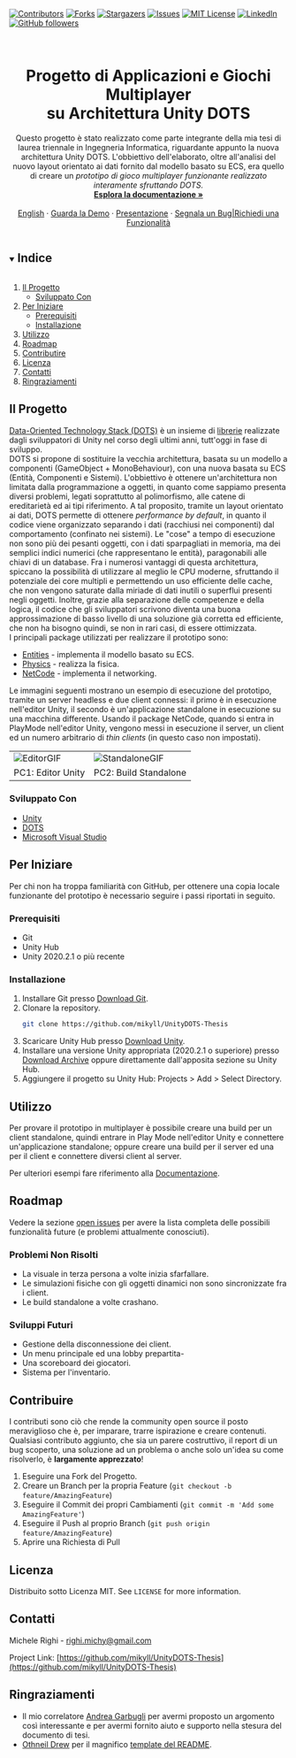 

<!--
*** Thanks for checking out the Best-README-Template. If you have a suggestion
*** that would make this better, please fork the repo and create a pull request
*** or simply open an issue with the tag "enhancement".
*** Thanks again! Now go create something AMAZING! :D
***
***
***
*** To avoid retyping too much info. Do a search and replace for the following:
*** github_username, repo_name, twitter_handle, email, project_title, project_description
-->



<!-- PROJECT SHIELDS -->
<!--
*** I'm using markdown "reference style" links for readability.
*** Reference links are enclosed in brackets [ ] instead of parentheses ( ).
*** See the bottom of this document for the declaration of the reference variables
*** for contributors-url, forks-url, etc. This is an optional, concise syntax you may use.
*** https://www.markdownguide.org/basic-syntax/#reference-style-links
-->

[![Contributors][contributors-shield]][contributors-url]
[![Forks][forks-shield]][forks-url]
[![Stargazers][stars-shield]][stars-url]
[![Issues][issues-shield]][issues-url]
[![MIT License][license-shield]][license-url]
[![LinkedIn][linkedin-shield]][linkedin-url]
[![GitHub followers][github-shield]][github-url]



<!-- PROJECT LOGO -->
<br />
<p align="center">
  <!--<a href="https://github.com/mikyll/UnityDOTS-Thesis">
    <img src="images/logo.png" alt="Logo" width="80" height="80">
  </a>-->

  <h1 align="center">Progetto di Applicazioni e Giochi Multiplayer<br/>su Architettura Unity DOTS</h1>

  <p align="center">
	Questo progetto è stato realizzato come parte integrante della mia tesi di laurea triennale in Ingegneria
	Informatica, riguardante appunto la nuova architettura Unity DOTS. L'obbiettivo dell'elaborato, oltre 
	all'analisi del nuovo layout orientato ai dati fornito dal modello basato su ECS, era quello di creare 
	un <i>prototipo di gioco multiplayer funzionante realizzato interamente sfruttando DOTS.</i>
	<!--A tal proposito sono stati utilizzati i vari package forniti dallo stack DOTS, con particolare 
	attenzione a Entities (che realizza il modello a Entità, Componenti e Sistemi) e NetCode (che implementa 
	il networking).
	Il motivo che ha spinto Unity alla ristrutturazione dell'architettura del proprio game engine è dovuto
	al fatto che questa era limitata dal modello basato su componenti, troppo legato all'Object-Oriented
	Programming. Infatti, come è ormai risaputo, questo modello ha diversi problemi, dovuti principalmente
	al polimorfismo, alle catene di ereditarietà ed ai tipi riferimento.
	Dunque, con DOTS Unity si propone di superare questi limiti fornendo un'architettura efficiente e
	performante a priori, in modo tale che gli sviluppatori non debbano preoccuparsi delle prestazioni
	del codice che scrivono, se non come ultimo aspetto.-->
    <br />
    <a href="https://github.com/mikyll/UnityDOTS-Thesis/blob/main/Documentation/Documentazione%20Prototipo.md"><strong>Esplora la documentazione »</strong></a>
    <br />
    <br />
	<a href="https://github.com/mikyll/UnityDOTS-Thesis/blob/main/README.md">English</a>
	·
	<a href="#demo">Guarda la Demo</a>
	·
	<a href="https://github.com/mikyll/UnityDOTS-Thesis/blob/main/Presentation/PresentazioneDOTS%20(pdf_compatto).pdf">Presentazione</a>
	·
	<a href="https://github.com/mikyll/UnityDOTS-Thesis/issues">Segnala un Bug|Richiedi una Funzionalità</a>
</p>
</p>



<!-- TABLE OF CONTENTS -->
<details open="open">
  <summary><h2 style="display: inline-block">Indice</h2></summary>
  <ol>
    <li>
      <a href="#il-progetto">Il Progetto</a>
      <ul>
        <li><a href="#sviluppato-con">Sviluppato Con</a></li>
      </ul>
    </li>
    <li>
      <a href="#per-iniziare">Per Iniziare</a>
      <ul>
        <li><a href="#prerequisiti">Prerequisiti</a></li>
        <li><a href="#installazione">Installazione</a></li>
      </ul>
    </li>
    <li><a href="#utilizzo">Utilizzo</a></li>
    <li><a href="#roadmap">Roadmap</a></li>
    <li><a href="#contribuire">Contributire</a></li>
    <li><a href="#licenza">Licenza</a></li>
    <li><a href="#contatti">Contatti</a></li>
    <li><a href="#ringraziamenti">Ringraziamenti</a></li>
  </ol>
</details>



<!-- ABOUT THE PROJECT -->
## Il Progetto

[Data-Oriented Technology Stack (DOTS)](https://unity.com/dots) è un insieme di 
[librerie](https://unity.com/dots/packages) realizzate dagli sviluppatori di Unity nel corso degli ultimi 
anni, tutt'oggi in fase di sviluppo.<br/>
DOTS si propone di sostituire la vecchia architettura, basata su un modello a componenti (GameObject + 
MonoBehaviour), con una nuova basata su ECS (Entità, Componenti e Sistemi). L'obbiettivo è ottenere 
un'architettura non limitata dalla programmazione a oggetti, in quanto come sappiamo presenta diversi 
problemi, legati soprattutto al polimorfismo, alle catene di ereditarietà ed ai tipi riferimento. A tal 
proposito, tramite un layout orientato ai dati, DOTS permette di ottenere *performance by default*, in 
quanto il codice viene organizzato separando i dati (racchiusi nei componenti) dal comportamento (confinato 
nei sistemi). Le "cose" a tempo di esecuzione non sono più dei pesanti oggetti, con i dati sparpagliati in 
memoria, ma dei semplici indici numerici (che rappresentano le entità), paragonabili alle chiavi di un 
database. Fra i numerosi vantaggi di questa architettura, spiccano la possibilità di utilizzare al meglio le 
CPU moderne, sfruttando il potenziale dei core multipli e permettendo un uso efficiente delle cache, che non 
vengono saturate dalla miriade di dati inutili o superflui presenti negli oggetti. Inoltre, grazie alla 
separazione delle competenze e della logica, il codice che gli sviluppatori scrivono diventa una buona 
approssimazione di basso livello di una soluzione già corretta ed efficiente, che non ha bisogno quindi, se 
non in rari casi, di essere ottimizzata.<br/>
I principali package utilizzati per realizzare il prototipo sono:
* [Entities](https://docs.unity3d.com/Packages/com.unity.entities@0.17) - implementa il modello basato su ECS.
* [Physics](https://docs.unity3d.com/Packages/com.unity.physics@0.6) - realizza la fisica.
* [NetCode](https://docs.unity3d.com/Packages/com.unity.netcode@0.6) - implementa il networking.

<span id="demo">Le immagini seguenti mostrano un esempio di esecuzione del prototipo, tramite un server headless e due client 
connessi: il primo è in esecuzione nell'editor Unity, il secondo è un'applicazione standalone in esecuzione
su una macchina differente. Usando il package NetCode, quando si entra in PlayMode nell'editor Unity, vengono
messi in esecuzione il server, un client ed un numero arbitrario di *thin clients* (in questo caso non
impostati).</span>
<br/>
<table style="border: none">
  <tr>
    <td><img src="https://github.com/mikyll/UnityDOTS-Thesis/blob/main/Documentation/Images/GIF_Editor_Prototype.gif" alt="EditorGIF"/></td>
    <td><img src="https://github.com/mikyll/UnityDOTS-Thesis/blob/main/Documentation/Images/GIF_AppStandalone_Prototype.gif" alt="StandaloneGIF"/></td>
  </tr>
  <tr>
    <td>PC1: Editor Unity</td>
    <td>PC2: Build Standalone</td>
  </tr>
</table>

### Sviluppato Con

* [Unity](https://unity.com/)
* [DOTS](https://unity.com/dots)
* [Microsoft Visual Studio](https://visualstudio.microsoft.com/)



<!-- GETTING STARTED -->
## Per Iniziare

Per chi non ha troppa familiarità con GitHub, per ottenere una copia locale funzionante del prototipo è
necessario seguire i passi riportati in seguito.

### Prerequisiti

* Git
* Unity Hub
* Unity 2020.2.1 o più recente

### Installazione

1. Installare Git presso [Download Git](https://git-scm.com/download).
2. Clonare la repository.
   ```sh
   git clone https://github.com/mikyll/UnityDOTS-Thesis
   ```
3. Scaricare Unity Hub presso [Download Unity](https://unity3d.com/get-unity/download).
4. Installare una versione Unity appropriata (2020.2.1 o superiore) presso 
[Download Archive](https://unity3d.com/get-unity/download/archive) oppure direttamente dall'apposita sezione 
su Unity Hub.
5. Aggiungere il progetto su Unity Hub: Projects > Add > Select Directory.



<!-- USAGE EXAMPLES -->
## Utilizzo

Per provare il prototipo in multiplayer è possibile creare una build per un client standalone, quindi 
entrare in Play Mode nell'editor Unity e connettere un'applicazione standalone; oppure creare una build per 
il server ed una per il client e connettere diversi client al server.

Per ulteriori esempi fare riferimento alla 
[Documentazione](https://github.com/mikyll/UnityDOTS-Thesis/blob/main/Documentation/Documentazione%20Prototipo.md).



<!-- ROADMAP -->
## Roadmap

Vedere la sezione [open issues](https://github.com/mikyll/UnityDOTS-Thesis/issues) per avere la lista completa delle 
possibili funzionalità future (e problemi attualmente conosciuti).

### Problemi Non Risolti
* La visuale in terza persona a volte inizia sfarfallare.
* Le simulazioni fisiche con gli oggetti dinamici non sono sincronizzate fra i client.
* Le build standalone a volte crashano.

### Sviluppi Futuri
* Gestione della disconnessione dei client.
* Un menu principale ed una lobby prepartita-
* Una scoreboard dei giocatori.
* Sistema per l'inventario.


<!-- CONTRIBUTING -->
## Contribuire

I contributi sono ciò che rende la community open source il posto meraviglioso che è, per imparare, trarre 
ispirazione e creare contenuti.
Qualsiasi contributo aggiunto, che sia un parere costruttivo, il report di un bug scoperto, una soluzione 
ad un problema o anche solo un'idea su come risolverlo, è **largamente apprezzato**!

1. Eseguire una Fork del Progetto.
2. Creare un Branch per la propria Feature (`git checkout -b feature/AmazingFeature`)
3. Eseguire il Commit dei propri Cambiamenti (`git commit -m 'Add some AmazingFeature'`)
4. Eseguire il Push al proprio Branch (`git push origin feature/AmazingFeature`)
5. Aprire una Richiesta di Pull



<!-- LICENSE -->
## Licenza

Distribuito sotto Licenza MIT. See `LICENSE` for more information.



<!-- CONTACT -->
## Contatti

Michele Righi - <!-- [@twitter_handle](https://twitter.com/twitter_handle) - -->righi.michy@gmail.com

Project Link: [https://github.com/mikyll/UnityDOTS-Thesis](https://github.com/mikyll/UnityDOTS-Thesis)



<!-- ACKNOWLEDGEMENTS -->
## Ringraziamenti

* Il mio correlatore [Andrea Garbugli](https://www.unibo.it/sitoweb/andrea.garbugli) per avermi proposto un argomento così interessante e per avermi fornito aiuto e supporto nella stesura del documento di tesi. 
* [Othneil Drew](https://github.com/othneildrew) per il magnifico [template del README](https://github.com/othneildrew/Best-README-Template).
<!--* []() -->




<!-- MARKDOWN LINKS & IMAGES -->
<!-- https://www.markdownguide.org/basic-syntax/#reference-style-links -->
[contributors-shield]: https://img.shields.io/github/contributors/mikyll/UnityDOTS-Thesis
[contributors-url]: https://github.com/mikyll/UnityDOTS-Thesis/graphs/contributors
[forks-shield]: https://img.shields.io/github/forks/mikyll/UnityDOTS-Thesis
[forks-url]: https://github.com/mikyll/UnityDOTS-Thesis/network/members
[stars-shield]: https://img.shields.io/github/stars/mikyll/UnityDOTS-Thesis
[stars-url]: https://github.com/mikyll/UnityDOTS-Thesis/stargazers
[issues-shield]: https://img.shields.io/github/issues/mikyll/UnityDOTS-Thesis
[issues-url]: https://github.com/mikyll/UnityDOTS-Thesis/issues
[license-shield]: https://img.shields.io/github/license/mikyll/UnityDOTS-Thesis
[license-url]: https://github.com/mikyll/UnityDOTS-Thesis/blob/master/LICENSE
[linkedin-shield]: https://img.shields.io/badge/-LinkedIn-black.svg?logo=linkedin&colorB=0077B5
[linkedin-url]: https://www.linkedin.com/in/michele-righi-095283195/?locale=it_IT
[github-shield]: https://img.shields.io/github/followers/mikyll.svg?style=social&label=Follow
[github-url]: https://github.com/mikyll
